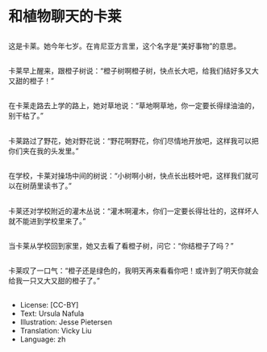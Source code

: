 # 和植物聊天的卡莱

##
这是卡莱。她今年七岁。在肯尼亚方言里，这个名字是“美好事物”的意思。

##
卡莱早上醒来，跟橙子树说：“橙子树啊橙子树，快点长大吧，给我们结好多又大又甜的橙子！”

##
在卡莱走路去上学的路上，她对草地说：“草地啊草地，你一定要长得绿油油的，别干枯了。”

##
卡莱路过了野花，她对野花说：“野花啊野花，你们尽情地开放吧，这样我可以把你们夹在我的头发里。”

##
在学校，卡莱对操场中间的树说：“小树啊小树，快点长出枝叶吧，这样我们就可以在树荫里读书了。”

##
卡莱还对学校附近的灌木丛说：“灌木啊灌木，你们一定要长得壮壮的，这样坏人就不能进到学校里来了。”

##
当卡莱从学校回到家里，她又去看了看橙子树，问它：“你结橙子了吗？”

##
卡莱叹了一口气：“橙子还是绿色的，我明天再来看看你吧！或许到了明天你就会给我一只又大又甜的橙子了。”

##
* License: [CC-BY]
* Text: Ursula Nafula
* Illustration: Jesse Pietersen
* Translation: Vicky Liu
* Language: zh
